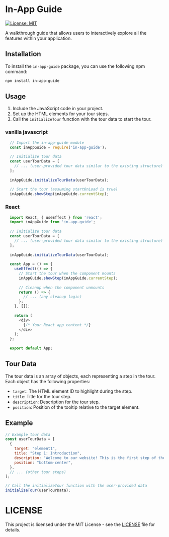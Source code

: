 # In-App Guide

[![License: MIT](https://img.shields.io/badge/License-MIT-yellow.svg)](https://opensource.org/licenses/MIT)

A walkthrough guide that allows users to interactively explore all the features within your application.

## Installation

To install the `in-app-guide` package, you can use the following npm command:

```bash
npm install in-app-guide
```

## Usage

1. Include the JavaScript code in your project.
2. Set up the HTML elements for your tour steps.
3. Call the `initializeTour` function with the tour data to start the tour.

### vanilla javascript
```javascript
  // Import the in-app-guide module
  const inAppGuide = require('in-app-guide');
  
  // Initialize tour data
  const userTourData = [
    // ... (user-provided tour data similar to the existing structure)
  ];
  
  inAppGuide.initializeTourData(userTourData);
  
  // Start the tour (assuming startOnLoad is true)
  inAppGuide.showStep(inAppGuide.currentStep);
```
### React
```javascript
  import React, { useEffect } from 'react';
  import inAppGuide from 'in-app-guide';
  
  // Initialize tour data
  const userTourData = [
    // ... (user-provided tour data similar to the existing structure)
  ];
  
  inAppGuide.initializeTourData(userTourData);
  
  const App = () => {
    useEffect(() => {
      // Start the tour when the component mounts
      inAppGuide.showStep(inAppGuide.currentStep);
  
      // Cleanup when the component unmounts
      return () => {
        // ... (any cleanup logic)
      };
    }, []);
  
    return (
      <div>
        {/* Your React app content */}
      </div>
    );
  };
  
  export default App;
```

## Tour Data

The tour data is an array of objects, each representing a step in the tour. Each object has the following properties:

- `target`: The HTML element ID to highlight during the step.
- `title`: Title for the tour step.
- `description`: Description for the tour step.
- `position`: Position of the tooltip relative to the target element.

## Example

```javascript
// Example tour data
const userTourData = [
  {
    target: "element1",
    title: "Step 1: Introduction",
    description: "Welcome to our website! This is the first step of the tour.",
    position: "bottom-center",
  },
  // ... (other tour steps)
];

// Call the initializeTour function with the user-provided data
initializeTour(userTourData);
```

# LICENSE
This project is licensed under the MIT License - see the [LICENSE]() file for details.
